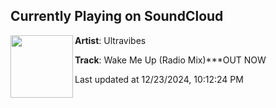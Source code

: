 ## Currently Playing on SoundCloud

[<img align="left" width="100" src="https://i1.sndcdn.com/artworks-vJjoaOOUpnoD8CKW-KC3Ngw-t500x500.jpg">](https://soundcloud.com/ultravibes/wake-me-up-radio-mix)

**Artist**: Ultravibes 

**Track**: Wake Me Up (Radio Mix)***OUT NOW

Last updated at 12/23/2024, 10:12:24 PM

